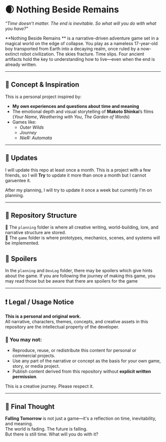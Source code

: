 # 🌒 Nothing Beside Remains

*“Time doesn’t matter. The end is inevitable. So what will you do with what you have?”*

**Nothing Beside Remains ** is a narrative-driven adventure game set in a magical world on the edge of collapse. You play as a nameless 17-year-old boy transported from Earth into a decaying realm, once ruled by a now-extinct robot civilization. The skies fracture. Time slips. Four ancient artifacts hold the key to understanding how to live—even when the end is already written.

---

## 🧠 Concept & Inspiration

This is a personal project inspired by:
- **My own experiences and questions about time and meaning**
- The emotional depth and visual storytelling of **Makoto Shinkai**’s films (*Your Name*, *Weathering with You*, *The Garden of Words*)
- Games like:
  - *Outer Wilds*
  - *Journey*
  - *NieR: Automata*

---

## 🔗 Updates

I will update this repo at least once a month. This is a project with a few friends, so I will **Try** to update it more than once a month but I cannot garuentee it.

After my planning, I will try to update it once a week but currently I'm on planning.

---

## 📁 Repository Structure

🔹 The `planning` folder is where all creative writing, world-building, lore, and narrative structure are stored.  
🔹 The `game` folder is where prototypes, mechanics, scenes, and systems will be implemented.

## 🚫 Spoilers

In the `planning` and `DevLog` folder, there may be spoilers which give hints about the game. If you are following the journey of making this game, you may read those but be aware that there are spoilers for the game

---

## ❗ Legal / Usage Notice

**This is a personal and original work.**  
All narrative, characters, themes, concepts, and creative assets in this repository are the intellectual property of the developer.

### 🚫 You may not:
- Reproduce, reuse, or redistribute this content for personal or commercial projects.
- Use any part of the narrative or concept as the basis for your own game, story, or media project.
- Publish content derived from this repository without **explicit written permission**.

This is a creative journey. Please respect it.

---

## 💬 Final Thought

**Falling Tomorrow** is not just a game—it's a reflection on time, inevitability, and meaning.  
The world is fading. The future is falling.  
But there is still time. What will you do with it?
